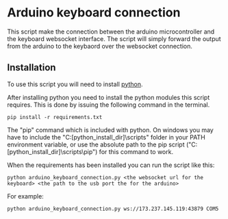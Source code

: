 
# Arduino keyboard connection

This script make the connection between the arduino microcontroller and the keyboard websocket interface. The script will simply
forward the output from the arduino to the keybaord over the websocket connection.

## Installation


To use this script you will need to install [python](https://www.python.org).

After installing python you need to install the python modules this script requires. This is done by issuing the following command in the terminal.

```
pip install -r requirements.txt
```
The "pip" command which is included with python. On windows you may have to include the "C:\[python_install_dir]\scripts" folder in your PATH environment variable, or use the absolute path to the pip script ("C:\[python_install_dir]\scripts\pip") for this command to work.

When the requirements has been installed you can run the script like this:
```
python arduino_keyboard_connection.py <the websocket url for the keyboard> <the path to the usb port the for the arduino>
```

For example:
```
python arduino_keyboard_connection.py ws://173.237.145.119:43879 COM5
```


